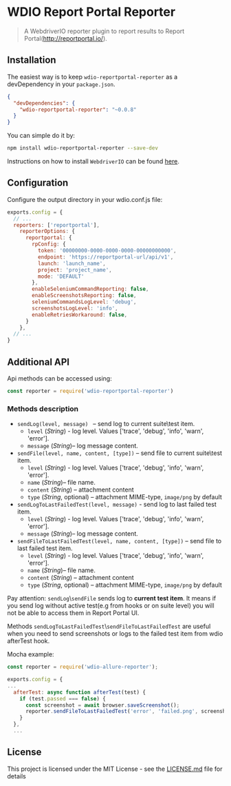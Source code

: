 WDIO Report Portal Reporter
====================

> A WebdriverIO reporter plugin to report results to Report Portal(http://reportportal.io/).


## Installation
The easiest way is to keep `wdio-reportportal-reporter` as a devDependency in your `package.json`.
```json
{
  "devDependencies": {
    "wdio-reportportal-reporter": "~0.0.8"
  }
}
```
You can simple do it by:
```bash
npm install wdio-reportportal-reporter --save-dev
```
Instructions on how to install `WebdriverIO` can be found [here](http://webdriver.io/guide/getstarted/install.html).
## Configuration
Configure the output directory in your wdio.conf.js file:
```js
exports.config = {
  // ...
  reporters: ['reportportal'],
    reporterOptions: {
      reportportal: {
        rpConfig: {
          token: '00000000-0000-0000-0000-00000000000',
          endpoint: 'https://reportportal-url/api/v1',
          launch: 'launch_name',
          project: 'project_name',
          mode: 'DEFAULT'
        },
        enableSeleniumCommandReporting: false,
        enableScreenshotsReporting: false,
        seleniumCommandsLogLevel: 'debug',
        screenshotsLogLevel: 'info',
        enableRetriesWorkaround: false,
      }
    },
  // ...
}
```

## Additional API

Api methods can be accessed using:
```js
const reporter = require('wdio-reportportal-reporter')
```
### Methods description
* `sendLog(level, message) ` – send log to current suite\test item.
    * `level` (*String*) - log level. Values ['trace', 'debug', 'info', 'warn', 'error'].
    * `message` (*String*)– log message content.
* `sendFile(level, name, content, [type])` – send file to current suite\test item.
    * `level` (*String*) - log level. Values ['trace', 'debug', 'info', 'warn', 'error'].
    * `name` (*String*)– file name.
    * `content` (*String*) – attachment content
    * `type` (*String*, optional) – attachment MIME-type, `image/png` by default
* `sendLogToLastFailedTest(level, message)` - send log to last failed test item.
    * `level` (*String*) - log level. Values ['trace', 'debug', 'info', 'warn', 'error'].
    * `message` (*String*)– log message content.
* `sendFileToLastFailedTest(level, name, content, [type])` – send file to last failed test item.
    * `level` (*String*) - log level. Values ['trace', 'debug', 'info', 'warn', 'error'].
    * `name` (*String*)– file name.
    * `content` (*String*) – attachment content
    * `type` (*String*, optional) – attachment MIME-type, `image/png` by default

Pay attention: `sendLog`\\`sendFile` sends log to **current test item**. It means if you send log without active test(e.g from hooks or on suite level) you will not be able to access them in Report Portal UI.

Methods `sendLogToLastFailedTest`\\`sendFileToLastFailedTest` are useful when you need to send screenshots or logs to the failed test item from wdio afterTest hook.

Mocha example:
```js
const reporter = require('wdio-allure-reporter');

exports.config = {
...
  afterTest: async function afterTest(test) {
    if (test.passed === false) {
      const screenshot = await browser.saveScreenshot();
      reporter.sendFileToLastFailedTest('error', 'failed.png', screenshot);
    }
  },
  ...
```

## License

This project is licensed under the MIT License - see the [LICENSE.md](LICENSE.md) file for details
